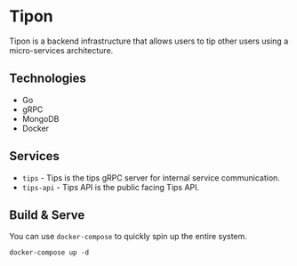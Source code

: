 # Tipon
Tipon is a backend infrastructure that allows users to tip other users using a micro-services architecture.

## Technologies
- Go
- gRPC
- MongoDB
- Docker

## Services
- `tips` - Tips is the tips gRPC server for internal service communication.
- `tips-api` - Tips API is the public facing Tips API.

## Build & Serve
You can use `docker-compose` to quickly spin up the entire system.
```
docker-compose up -d
```
